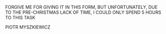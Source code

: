 FORGIVE ME FOR GIVING IT IN THIS FORM, BUT UNFORTUNATELY, DUE TO THE PRE-CHRISTMAS LACK OF TIME, I COULD ONLY SPEND 5 HOURS TO THIS TASK

PIOTR MYSZKIEWICZ